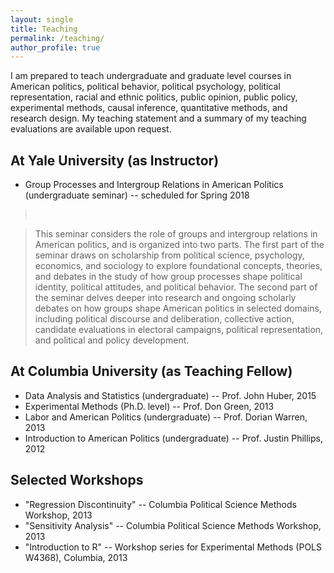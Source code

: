```yaml
---
layout: single
title: Teaching
permalink: /teaching/
author_profile: true
---
```


I am prepared to teach undergraduate and graduate level courses in American politics, political behavior, political psychology, political representation, racial and ethnic politics, public opinion, public policy, experimental methods, causal inference, quantitative methods, and research design. My teaching statement and a summary of my teaching evaluations are available upon request. 

## At Yale University (as Instructor)
* Group Processes and Intergroup Relations in American Politics (undergraduate seminar) -- scheduled for Spring 2018

> &nbsp;
<blockquote><p class="notice--primary">This seminar considers the role of groups and intergroup relations in American politics, and is organized into two parts. The first part of the seminar draws on scholarship from political science, psychology, economics, and sociology to explore foundational concepts, theories, and debates in the study of how group processes shape political identity, political attitudes, and political behavior. The second part of the seminar delves deeper into research and ongoing scholarly debates on how groups shape American politics in selected domains, including political discourse and deliberation, collective action, candidate evaluations in electoral campaigns, political representation, and political and policy development.</p></blockquote>

## At Columbia University (as Teaching Fellow)
* Data Analysis and Statistics (undergraduate) -- Prof. John Huber, 2015
* Experimental Methods (Ph.D. level) -- Prof. Don Green, 2013
* Labor and American Politics (undergraduate) -- Prof. Dorian Warren, 2013
* Introduction to American Politics (undergraduate) -- Prof. Justin Phillips, 2012

## Selected Workshops
* "Regression Discontinuity" -- Columbia Political Science Methods Workshop, 2013
* "Sensitivity Analysis" -- Columbia Political Science Methods Workshop, 2013
* "Introduction to R" -- Workshop series for Experimental Methods (POLS W4368), Columbia, 2013
